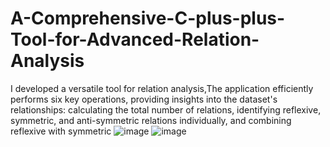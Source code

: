 # A-Comprehensive-C-plus-plus-Tool-for-Advanced-Relation-Analysis
I developed a versatile tool for relation analysis,The application efficiently performs six key operations, providing insights into the dataset's relationships: calculating the total number of relations, identifying reflexive, symmetric, and anti-symmetric relations individually, and combining reflexive with symmetric 
![image](https://github.com/MHarrisTariq/A-Comprehensive-C-plus-plus-Tool-for-Advanced-Relation-Analysis/assets/132801815/32d993da-431b-4a61-aecc-af81b3a38375)
![image](https://github.com/MHarrisTariq/A-Comprehensive-C-plus-plus-Tool-for-Advanced-Relation-Analysis/assets/132801815/6e6cd0fd-adea-4e8c-9add-aec863eb50f1)
